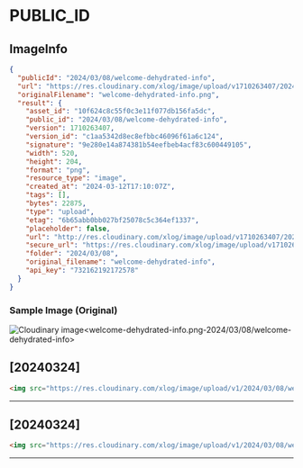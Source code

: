 # PUBLIC_ID

## ImageInfo

```json
{
  "publicId": "2024/03/08/welcome-dehydrated-info",
  "url": "https://res.cloudinary.com/xlog/image/upload/v1710263407/2024/03/08/welcome-dehydrated-info.png",
  "originalFilename": "welcome-dehydrated-info.png",
  "result": {
    "asset_id": "10f624c8c55f0c3e11f077db156fa5dc",
    "public_id": "2024/03/08/welcome-dehydrated-info",
    "version": 1710263407,
    "version_id": "c1aa5342d8ec8efbbc46096f61a6c124",
    "signature": "9e280e14a874381b54eefbeb4acf83c600449105",
    "width": 520,
    "height": 204,
    "format": "png",
    "resource_type": "image",
    "created_at": "2024-03-12T17:10:07Z",
    "tags": [],
    "bytes": 22875,
    "type": "upload",
    "etag": "6b65abb0bb027bf25078c5c364ef1337",
    "placeholder": false,
    "url": "http://res.cloudinary.com/xlog/image/upload/v1710263407/2024/03/08/welcome-dehydrated-info.png",
    "secure_url": "https://res.cloudinary.com/xlog/image/upload/v1710263407/2024/03/08/welcome-dehydrated-info.png",
    "folder": "2024/03/08",
    "original_filename": "welcome-dehydrated-info",
    "api_key": "732162192172578"
  }
}
```

### Sample Image (Original)

<img src="https://res.cloudinary.com/xlog/image/upload/v1/2024/03/08/welcome-dehydrated-info?_a=BAMHUyJt0" alt="Cloudinary image<welcome-dehydrated-info.png-2024/03/08/welcome-dehydrated-info>" />


## [20240324]

```html
<img src="https://res.cloudinary.com/xlog/image/upload/v1/2024/03/08/welcome-dehydrated-info?_a=BAMHUyJt0" alt="Cloudinary image<welcome-dehydrated-info.png-2024/03/08/welcome-dehydrated-info>" />
```
---

## [20240324]

```html
<img src="https://res.cloudinary.com/xlog/image/upload/v1/2024/03/08/welcome-dehydrated-info?_a=BAMHUyJt0" alt="Cloudinary image<welcome-dehydrated-info.png-2024/03/08/welcome-dehydrated-info>" />
```
---